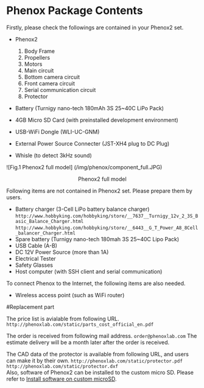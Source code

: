 # Phenox Package Contents
Firstly, please check the followings are contained in your Phenox2 set.

- Phenox2
    1. Body Frame
    2. Propellers
    3. Motors
    4. Main circuit
    5. Bottom camera circuit
    6. Front camera circuit
    7. Serial communication circuit
    8. Protector

- Battery (Turnigy nano-tech 180mAh 3S 25~40C LiPo Pack)
- 4GB Micro SD Card (with preinstalled development environment)
- USB-WiFi Dongle (WLI-UC-GNM)
- External Power Source Connecter (JST-XH4 plug to DC Plug)
- Whisle (to detect 3kHz sound)

![Fig.1 Phenox2 full model] (/img/phenox/component_full.JPG)
<div align="center">Phenox2 full model</div>

Following items are not contained in Phenox2 set. Please prepare them by users.

- Battery charger (3-Cell LiPo battery balance charger)  
``http://www.hobbyking.com/hobbyking/store/__7637__Turnigy_12v_2_3S_Basic_Balance_Charger.html``  
``http://www.hobbyking.com/hobbyking/store/__6443__G_T_Power_A8_8Cell_balancer_Charger.html``
- Spare battery (Turnigy nano-tech 180mah 3S 25~40C Lipo Pack)
- USB Cable (A-B)
- DC 12V Power Source (more than 1A)
- Electrical Tester
- Safety Glasses
- Host computer (with SSH client and serial communication)

To connect Phenox to the Internet, the following items are also needed.  
- Wireless access point (such as WiFi router)

#Replacement part

The price list is avialable from following URL.  
``http://phenoxlab.com/static/parts_cost_official_en.pdf``
  
The order is received from following mail address.
``order@phenoxlab.com``
The estimate delivery will be a month later after the order is received.

The CAD data of the protector is available from following URL, and users can make it by their own. 
``http://phenoxlab.com/static/protector.pdf``  
``http://phenoxlab.com/static/protector.dxf``  
Also, software of Phenox2 can be installed to the custom micro SD. Please refer to [Install software on custom microSD](../dev/env).